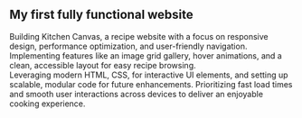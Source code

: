 <h2>My first fully functional website</h2>
Building Kitchen Canvas, a recipe website with a focus on responsive design, performance optimization, and user-friendly navigation. Implementing features like an image grid gallery, hover animations, and a clean, accessible layout for easy recipe browsing.
<br>
Leveraging modern HTML, CSS, for interactive UI elements, and setting up scalable, modular code for future enhancements.
Prioritizing fast load times and smooth user interactions across devices to deliver an enjoyable cooking experience.
